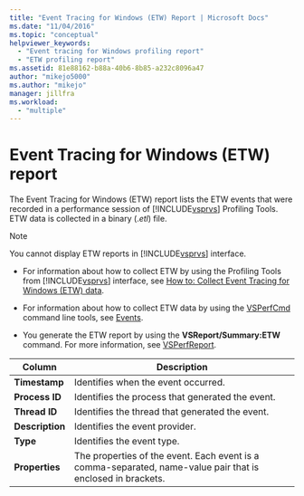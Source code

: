 ```yaml
---
title: "Event Tracing for Windows (ETW) Report | Microsoft Docs"
ms.date: "11/04/2016"
ms.topic: "conceptual"
helpviewer_keywords:
  - "Event tracing for Windows profiling report"
  - "ETW profiling report"
ms.assetid: 81e88162-b88a-40b6-8b85-a232c8096a47
author: "mikejo5000"
ms.author: "mikejo"
manager: jillfra
ms.workload:
  - "multiple"
---
```

# Event Tracing for Windows (ETW) report
The Event Tracing for Windows (ETW) report lists the ETW events that were recorded in a performance session of [!INCLUDE[vsprvs](../code-quality/includes/vsprvs_md.md)] Profiling Tools. ETW data is collected in a binary (.*etl*) file.

> [!NOTE]
> You cannot display ETW reports in [!INCLUDE[vsprvs](../code-quality/includes/vsprvs_md.md)] interface.

- For information about how to collect ETW by using the Profiling Tools from [!INCLUDE[vsprvs](../code-quality/includes/vsprvs_md.md)] interface, see [How to: Collect Event Tracing for Windows (ETW) data](../profiling/how-to-collect-event-tracing-for-windows-etw-data.md).

- For information about how to collect ETW data by using the [VSPerfCmd](../profiling/vsperfcmd.md) command line tools, see [Events](../profiling/events-vsperfcmd.md).

- You generate the ETW report by using the **VSReport/Summary:ETW** command. For more information, see [VSPerfReport](../profiling/vsperfreport.md).

|Column|Description|
|------------|-----------------|
|**Timestamp**|Identifies when the event occurred.|
|**Process ID**|Identifies the process that generated the event.|
|**Thread ID**|Identifies the thread that generated the event.|
|**Description**|Identifies the event provider.|
|**Type**|Identifies the event type.|
|**Properties**|The properties of the event. Each event is a comma-separated, name-value pair that is enclosed in brackets.|